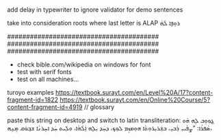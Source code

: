 ###

add delay in typewriter to ignore validator for demo sentences

take into consideration roots where last letter is ALAP
ܪܘܼܦܹܐ ܠܵܗ̇


########################################
########################################
########################################


- check bible.com/wikipedia on windows for font
- test with serif fonts
- test on all machines...


turoyo examples
https://textbook.surayt.com/en/Level%20A/17?content-fragment-id=1822
https://textbook.surayt.com/en/Online%20Course/5?content-fragment-id=4919 // glossary



paste this string on desktop and switch to latin transliteration:
ܓ̰ܘܼܘܸܒ ܠܹܗ ܗ̇ܘ ܣܵܦܪܵܐ: ”ܨܦܵܝܝܼ ܪܲܒܝܼ، ܒܫܲܪܝܼܪܘܼܬܵ‌ܐ ܗܘܼܡܙܸܡ ܠܘܼܟ݂، ܕܚܲܕ ܝܼܠܹܗ ܐܲܠܵܗܵܐ، ܘܠܲܝܬ ܚܲܕ ܐܚܹܪܢܵܐ ܫܒ݂ܘܿܩ ܡܸܢܹܗ،
